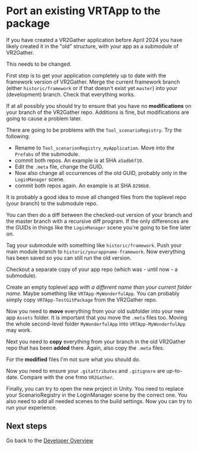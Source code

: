 # Port an existing VRTApp to the package

If you have created a VR2Gather application before April 2024 you have likely created it in the "old" structure, with your app as a submodule of VR2Gather.

This needs to be changed.

First step is to get your application completely up to date with the framework version of VR2Gather. Merge the current framework branch (either `historic/framework` or if that doesn't exist yet `master`) into your (development) branch. Check that everything works.

If at all possibly you should try to ensure that you have no **modifications** on your branch of the VR2Gather repo. Additions is fine, but modifications are going to cause a problem later.

There are going to be problems with the `Tool_scenarioRegistry`. Try the following:

- Rename to `Tool_scenarionRegistry_myApplication`. Move into the `Prefabs` of the submodule. 
- commit both repos. An example is at SHA `a5adb6f10`.
- Edit the `.meta` file, change the GUID.
- Now also change all occurrences of the old GUID, probably only in the `LoginManager` scene.
- commit both repos again. An example is at SHA `8296b0`.

It is probably a good idea to move all changed files from the toplevel repo (your branch) to the submodule repo.
 
You can then do a diff between the checked-out version of your branch and the master branch with a recursive diff program.
If the only differences are the GUIDs in things like the `LoginManager` scene you're going to be fine later on.

Tag your submodule with something like `historic/framework`. Push your main module branch to `historic/yourappname-framework`. Now everything has been saved so you can still run the old version.

Checkout a separate copy of your app repo (which was - until now - a submodule).

Create an empty toplevel app _with a different name than your current folder name_. Maybe something like `VRTApp-MyWonderfulApp`. You can probably simply copy `VRTApp-TestGitPackage` from the VR2Gather repo.

Now you need to **move** everything from your old subfolder into your new app `Assets` folder. It is important that you move the `.meta` files too. Moving the whole second-level folder `MyWonderfulApp` into `VRTApp-MyWonderfulApp` may work.

Next you need to **copy** everything from your branch in the old VR2Gather repo that has been **added** there. Again, also copy the `.meta` files.

For the **modified** files I'm not sure what you should do.

Now you need to ensure your `.gitattributes` and `.gitignore` are up-to-date. Compare with the one frmo `VR2Gather`.

Finally, you can try to open the new project in Unity.
You need to replace your ScenarioRegistry in the LoginManager scene by the correct one. You also need to add all needed scenes to the build settings. Now you can try to run your experience.


## Next steps

Go back to the [Developer Overview](01-overview.md)

